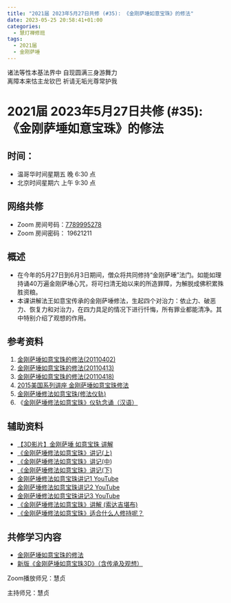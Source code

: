 ```yaml
---
title: "2021届 2023年5月27日共修 (#35): 《金刚萨埵如意宝珠》的修法"
date: 2023-05-25 20:58:41+01:00
categories:
  - 慧灯禅修班
tags:
  - 2021届
  - 金刚萨埵
---
```

<!--StartFragment-->

诸法等性本基法界中 自现圆满三身游舞力\
离障本来怙主龙钦巴 祈请无垢光尊常护我

# 2021届 2023年5月27日共修 (#35): 《金刚萨埵如意宝珠》的修法

<!--EndFragment-->

## 时间：

* 温哥华时间星期五 晚 6:30 点
* 北京时间星期六 上午 9:30 点

## 网络共修

* Zoom 房间号码：[7789995278](https://us02web.zoom.us/j/7789995278?pwd=VjZmbWJFY2k2K0E5RVB2cTNIQmhqUT09)
* Zoom 房间密码： 19621211

## 概述

* 在今年的5月27日到6月3日期间，僧众将共同修持“金刚萨埵”法门。如能如理持诵40万遍金刚萨埵心咒，将可扫清无始以来的所造罪障，为解脱成佛积累殊胜资粮。
* 本课讲解法王如意宝传承的金刚萨埵修法，生起四个对治力：依止力、破恶力、恢复力和对治力，在四力具足的情况下进行忏悔，所有罪业都能清净。其中特别介绍了观想的作用。

## 参考资料

1. [金刚萨埵如意宝珠的修法(20110402)](https://fohuifayu.com/index.php/huideng-jiangtang/fofa-jianxiu/jingangsaduo-de-xiufa/729-l11031?title=)
2. [金刚萨埵如意宝珠的修法(20110413)](https://fohuifayu.com/index.php/huideng-jiangtang/fofa-jianxiu/jingangsaduo-de-xiufa/824-l11052?title=)
3. [金刚萨埵如意宝珠的修法(20110418)](https://fohuifayu.com/index.php/huideng-jiangtang/fofa-jianxiu/jingangsaduo-de-xiufa/501-l11044?title=)
4. [2015美国系列讲座 金刚萨埵如意宝珠修法](https://fohuifayu.com/index.php/huideng-jiangtang/huanqiu-xilie/mei-guo/1130-l15017?title=)
5. [金刚萨埵修法如意宝珠(修法仪轨)](https://www.xuefovip.com/pdf_D0CFCBF4035F796763EFCD4F84BCC340.html)
6. 《[金刚萨埵修法如意宝珠》仪轨念诵（汉语）](https://www.youtube.com/watch?v=0XL5pqJOIgA&t=73s)

## 辅助资料

* [【3D影片】金刚萨埵 如意宝珠 讲解](https://mp.weixin.qq.com/s?__biz=MzkwMzA0Nzg2Mg==&mid=2247578989&idx=3&sn=a93b520a492f904e34e7ee0f449f6a10&chksm=c09fcab4f7e843a2f031afff999a9077f3350d1ff0a06944520a4f59d3dd14d3f2a76cf6d39b&token=1449012833&lang=en&scene=21&ascene=78&devicetype=android-30&version=28001e44&nettype=three.co.uk&exportkey=n_ChQIAhIQ0BMv02lcip7a%2Bgfpr2DIDhLZAQIE97dBBAEAAAAAAIA9Mtp4DEEAAAAOpnltbLcz9gKNyK89dVj0d2sq06ADKdtSY1hmGjJ6mUVfJbBSMDhbDitmC1iR5zPCwr5aL9AmSw0agz4ItJaoKFf%2Fu66n7%2F74ajLBbYLW9nXlPZKD8RQrLeuntY7Div%2Badbl%2Ffq2SKNVT%2F6EMPZibaMbwLq1J9Y3qP6DZiJejGXafMbeRrXZHN7sHj6It6SRhHb3yRNIH5sZRDu6XnpIF14LEjHr%2FyrMht%2BFTDBOvYPxAc7CWDPhVXxoKcAcle7pKdEs%3D&pass_ticket=4R1IdHPfbvk%2F%2FWRnGdUNrahUPjKe2e%2FyG9lAFWab2k8JJWST0HFS3RbveId1U0uT%2BpYy%2BrVx9FYH5sq5AKS1Jw%3D%3D&wx_header=3)
* [《金刚萨埵修法如意宝珠》讲记(上)](http://wenku.guanzizai.com/article/t2013081415363714.html)
* [《金刚萨埵修法如意宝珠》讲记(中](http://wenku.guanzizai.com/article/t2013081415323615.html))
* [《金刚萨埵修法如意宝珠》讲记(下)](http://wenku.guanzizai.com/article/t2013081415302660.html)
* [金刚萨埵修法如意宝珠讲记1 YouTube](https://www.youtube.com/watch?v=FVx0kwpggEo&list=PLn9-Os1MW2YqHh-pPFtsV4WNPHY3mXzRZ&index=3)
* [金刚萨埵修法如意宝珠讲记2 YouTube](https://www.youtube.com/watch?v=6FRfgqhkEOs&list=PLn9-Os1MW2YqHh-pPFtsV4WNPHY3mXzRZ&index=4)
* [金刚萨埵修法如意宝珠讲记3 YouTube](https://www.youtube.com/watch?v=yMh2g2wfD-I&list=PLn9-Os1MW2YqHh-pPFtsV4WNPHY3mXzRZ&index=5)
* [《金刚萨埵修法如意宝珠》讲解 (索达吉堪布)](https://www.youtube.com/watch?v=0UUNIMZKYAU)
* [《金刚萨埵修法如意宝珠》适合什么人修持呢？](https://www.youtube.com/watch?v=gENMewsdBnk)

## **共修学习内容**

* [金刚萨埵如意宝珠的修法](https://www.youtube.com/watch?v=5ke_SsFxbtA)
* [新版《金刚萨埵如意宝珠3D》（含传承及观想）](https://www.youtube.com/watch?v=Hyo4gSsRec0&t=277s)

<!--EndFragment-->

Zoom播放师兄：慧贞

主持师兄：慧贞

<!--EndFragment-->

<!--EndFragment-->